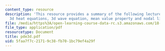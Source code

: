 ```yaml
---
content_type: resource
description: 'This resource provides a summary of the following lecture topics: the
  3d heat equations, 3d wave equation, mean value property and nodal lines.'
file: /media/https%3A/open-learning-course-data-rc.s3.amazonaws.com/18-303-linear-partial-differential-equations-fall-2006/5faa7f7c21719c38fb701bc79ef4a29f_pde3d.pdf
file_type: application/pdf
resourcetype: Document
title: pde3d.pdf
uid: 5faa7f7c-2171-9c38-fb70-1bc79ef4a29f
---
```

